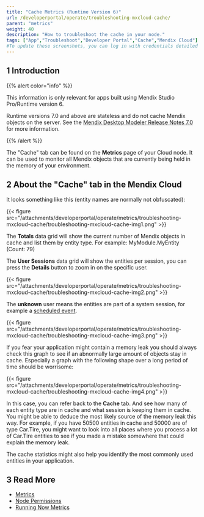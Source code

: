 ```yaml
---
title: "Cache Metrics (Runtime Version 6)"
url: /developerportal/operate/troubleshooting-mxcloud-cache/
parent: "metrics"
weight: 40
description: "How to troubleshoot the cache in your node."
tags: ["App","Troubleshoot","Developer Portal","Cache","Mendix Cloud"]
#To update these screenshots, you can log in with credentials detailed in How to Update Screenshots Using Team Apps.
---
```


## 1 Introduction

{{% alert color="info" %}}

This information is only relevant for apps built using Mendix Studio Pro/Runtime version 6.

Runtime versions 7.0 and above are stateless and do not cache Mendix objects on the server. See the [Mendix Desktop Modeler Release Notes 7.0](/releasenotes/studio-pro/7.0/) for more information.

{{% /alert %}}

The "Cache" tab can be found on the **Metrics** page of your Cloud node. It can be used to monitor all Mendix objects that are currently being held in the memory of your environment.

## 2 About the "Cache" tab in the Mendix Cloud

It looks something like this (entity names are normally not obfuscated):

{{< figure src="/attachments/developerportal/operate/metrics/troubleshooting-mxcloud-cache/troubleshooting-mxcloud-cache-img1.png" >}}

The **Totals** data grid will show the current number of Mendix objects in cache and list them by entity type. For example: MyModule.MyEntity (Count: 79)

The **User Sessions** data grid will show the entities per session, you can press the **Details** button to zoom in on the specific user.

{{< figure src="/attachments/developerportal/operate/metrics/troubleshooting-mxcloud-cache/troubleshooting-mxcloud-cache-img2.png" >}}

The **unknown** user means the entities are part of a system session, for example a [scheduled event](/refguide/scheduled-events/).

{{< figure src="/attachments/developerportal/operate/metrics/troubleshooting-mxcloud-cache/troubleshooting-mxcloud-cache-img3.png" >}}

If you fear your application might contain a memory leak you should always check this graph to see if an abnormally large amount of objects stay in cache. Especially a graph with the following shape over a long period of time should be worrisome:

{{< figure src="/attachments/developerportal/operate/metrics/troubleshooting-mxcloud-cache/troubleshooting-mxcloud-cache-img4.png" >}}

In this case, you can refer back to the **Cache** tab. And see how many of each entity type are in cache and what session is keeping them in cache. You might be able to deduce the most likely source of the memory leak this way. 
For example, if you have 50500 entities in cache and 50000 are of type Car.Tire, you might want to look into all places where you process a lot of Car.Tire entities to see if you made a mistake somewhere that could explain the memory leak.

The cache statistics might also help you identify the most commonly used entities in your application.

## 3 Read More

* [Metrics](/developerportal/operate/metrics/)
* [Node Permissions](/developerportal/deploy/node-permissions/)
* [Running Now Metrics](/developerportal/operate/troubleshooting-mxcloud-runningnow/)
